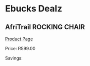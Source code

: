 
# Ebucks Dealz
## AfriTrail ROCKING CHAIR
[Product Page](https://www.ebucks.com/web/shop/productSelected.do?prodId=1055643736&catId=714965764)

Price: R599.00

Savings: 


	